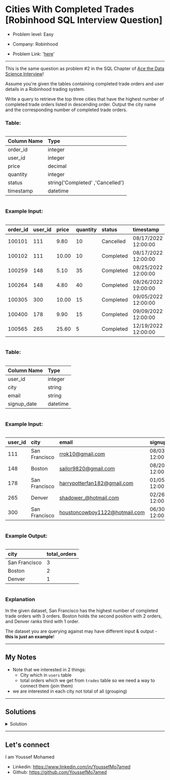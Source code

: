 # Cities With Completed Trades [Robinhood SQL Interview Question]

- Problem level: Easy

- Company: Robinhood
- Problem Link: '[here](https://datalemur.com/questions/completed-trades?referralCode=256wYou1)'

---
<p>This is the same question as problem #2 in the SQL Chapter of <a href="https://amzn.to/3kF79Fx" rel="noopener noreferrer" target="_blank">Ace the Data Science Interview</a>!</p>
<p>Assume you're given the tables containing completed trade orders and user details in a Robinhood trading system.</p>
<p>Write a query to retrieve the top three cities that have the highest number of completed trade orders listed in descending order. Output the city name and the corresponding number of completed trade orders.</p>
<h3> Table:</h3>
<div style="overflow-x:auto;margin-bottom:10px"><table><thead><tr><th style="text-align:left">Column Name</th><th style="text-align:left">Type</th></tr></thead><tbody><tr><td style="text-align:left">order_id</td><td style="text-align:left">integer</td></tr><tr><td style="text-align:left">user_id</td><td style="text-align:left">integer</td></tr><tr><td style="text-align:left">price</td><td style="text-align:left">decimal</td></tr><tr><td style="text-align:left">quantity</td><td style="text-align:left">integer</td></tr><tr><td style="text-align:left">status</td><td style="text-align:left">string('Completed' ,'Cancelled')</td></tr><tr><td style="text-align:left">timestamp</td><td style="text-align:left">datetime</td></tr></tbody></table></div>
<h3> Example Input:</h3>
<div style="overflow-x:auto;margin-bottom:10px"><table><thead><tr><th style="text-align:left">order_id</th><th style="text-align:left">user_id</th><th style="text-align:left">price</th><th style="text-align:left">quantity</th><th style="text-align:left">status</th><th style="text-align:left">timestamp</th></tr></thead><tbody><tr><td style="text-align:left">100101</td><td style="text-align:left">111</td><td style="text-align:left">9.80</td><td style="text-align:left">10</td><td style="text-align:left">Cancelled</td><td style="text-align:left">08/17/2022 12:00:00</td></tr><tr><td style="text-align:left">100102</td><td style="text-align:left">111</td><td style="text-align:left">10.00</td><td style="text-align:left">10</td><td style="text-align:left">Completed</td><td style="text-align:left">08/17/2022 12:00:00</td></tr><tr><td style="text-align:left">100259</td><td style="text-align:left">148</td><td style="text-align:left">5.10</td><td style="text-align:left">35</td><td style="text-align:left">Completed</td><td style="text-align:left">08/25/2022 12:00:00</td></tr><tr><td style="text-align:left">100264</td><td style="text-align:left">148</td><td style="text-align:left">4.80</td><td style="text-align:left">40</td><td style="text-align:left">Completed</td><td style="text-align:left">08/26/2022 12:00:00</td></tr><tr><td style="text-align:left">100305</td><td style="text-align:left">300</td><td style="text-align:left">10.00</td><td style="text-align:left">15</td><td style="text-align:left">Completed</td><td style="text-align:left">09/05/2022 12:00:00</td></tr><tr><td style="text-align:left">100400</td><td style="text-align:left">178</td><td style="text-align:left">9.90</td><td style="text-align:left">15</td><td style="text-align:left">Completed</td><td style="text-align:left">09/09/2022 12:00:00</td></tr><tr><td style="text-align:left">100565</td><td style="text-align:left">265</td><td style="text-align:left">25.60</td><td style="text-align:left">5</td><td style="text-align:left">Completed</td><td style="text-align:left">12/19/2022 12:00:00</td></tr></tbody></table></div>
<h3> Table:</h3>
<div style="overflow-x:auto;margin-bottom:10px"><table><thead><tr><th style="text-align:left">Column Name</th><th style="text-align:left">Type</th></tr></thead><tbody><tr><td style="text-align:left">user_id</td><td style="text-align:left">integer</td></tr><tr><td style="text-align:left">city</td><td style="text-align:left">string</td></tr><tr><td style="text-align:left">email</td><td style="text-align:left">string</td></tr><tr><td style="text-align:left">signup_date</td><td style="text-align:left">datetime</td></tr></tbody></table></div>
<h3> Example Input:</h3>
<div style="overflow-x:auto;margin-bottom:10px"><table><thead><tr><th style="text-align:left">user_id</th><th style="text-align:left">city</th><th style="text-align:left">email</th><th style="text-align:left">signup_date</th></tr></thead><tbody><tr><td style="text-align:left">111</td><td style="text-align:left">San Francisco</td><td style="text-align:left"><a href="mailto:rrok10@gmail.com" target="_self">rrok10@gmail.com</a></td><td style="text-align:left">08/03/2021 12:00:00</td></tr><tr><td style="text-align:left">148</td><td style="text-align:left">Boston</td><td style="text-align:left"><a href="mailto:sailor9820@gmail.com" target="_self">sailor9820@gmail.com</a></td><td style="text-align:left">08/20/2021 12:00:00</td></tr><tr><td style="text-align:left">178</td><td style="text-align:left">San Francisco</td><td style="text-align:left"><a href="mailto:harrypotterfan182@gmail.com" target="_self">harrypotterfan182@gmail.com</a></td><td style="text-align:left">01/05/2022 12:00:00</td></tr><tr><td style="text-align:left">265</td><td style="text-align:left">Denver</td><td style="text-align:left"><a href="mailto:shadower_@hotmail.com" target="_self">shadower_@hotmail.com</a></td><td style="text-align:left">02/26/2022 12:00:00</td></tr><tr><td style="text-align:left">300</td><td style="text-align:left">San Francisco</td><td style="text-align:left"><a href="mailto:houstoncowboy1122@hotmail.com" target="_self">houstoncowboy1122@hotmail.com</a></td><td style="text-align:left">06/30/2022 12:00:00</td></tr></tbody></table></div>
<h3>Example Output:</h3>
<div style="overflow-x:auto;margin-bottom:10px"><table><thead><tr><th style="text-align:left">city</th><th style="text-align:left">total_orders</th></tr></thead><tbody><tr><td style="text-align:left">San Francisco</td><td style="text-align:left">3</td></tr><tr><td style="text-align:left">Boston</td><td style="text-align:left">2</td></tr><tr><td style="text-align:left">Denver</td><td style="text-align:left">1</td></tr></tbody></table></div>
<h3>Explanation</h3>
<p>In the given dataset, San Francisco has the highest number of completed trade orders with 3 orders. Boston holds the second position with 2 orders, and Denver ranks third with 1 order.</p>
<p>The dataset you are querying against may have different input &amp; output - <strong>this is just an example</strong>!</p>

---

## My Notes

- Note that we interested in 2 things:
  - City which in `users` table
  - total orders which we get from `trades` table
so we need a way to connect them (join them)
- we are interested in each city not total of all (grouping)

---

## Solutions

<details>
<summary> Solution </summary>

```sql
select
    city,
    count(u.user_id) total_orders
from
    users u
    inner join trades t on u.user_id = t.user_id
where
    status = 'Completed'
GROUP BY
    city
ORDER BY
    count(u.user_id) DESC
LIMIT
    3
```

</details>

---

## Let's connect

I am Youssef Mohamed

- Linkedin: <https://www.linkedin.com/in/YoussefMo7amed>
- Github: <https://github.com/YoussefMo7amed>
